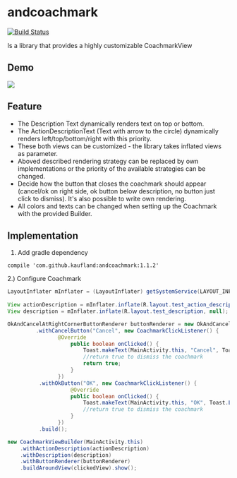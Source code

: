 # andcoachmark

[![Build Status](https://travis-ci.org/Kaufland/andcoachmark.svg?branch=master)](https://travis-ci.org/Kaufland/andcoachmark)

Is a library that provides a highly customizable CoachmarkView

## Demo

![](https://picload.org/image/rlrporga/ezgif-2-96da2400cb.gif)

## Feature

* The Description Text dynamically renders text on top or bottom.
* The ActionDescriptionText (Text with arrow to the circle) dynamically renders left/top/bottom/right with this priority.
* These both views can be customized - the library takes inflated views as parameter.
* Aboved described rendering strategy can be replaced by own implementations or the priority of the available strategies can be changed.
* Decide how the button that closes the coachmark should appear (cancel/ok on right side, ok button below description, no button just click to dismiss). It's also possible to write own rendering.
* All colors and texts can be changed when setting up the Coachmark with the provided Builder.

## Implementation

1. Add gradle dependency

```
compile 'com.github.kaufland:andcoachmark:1.1.2'
```

2.) Configure Coachmark 

``` java
LayoutInflater mInflater = (LayoutInflater) getSystemService(LAYOUT_INFLATER_SERVICE);
        
View actionDescription = mInflater.inflate(R.layout.test_action_description, null);
View description = mInflater.inflate(R.layout.test_description, null);

OkAndCancelAtRightCornerButtonRenderer buttonRenderer = new OkAndCancelAtRightCornerButtonRenderer.Builder(this)
         .withCancelButton("Cancel", new CoachmarkClickListener() {
                @Override
                    public boolean onClicked() {
                        Toast.makeText(MainActivity.this, "Cancel", Toast.LENGTH_LONG).show();
                        //return true to dismiss the coachmark
                        return true;
                    }
                })
          .withOkButton("OK", new CoachmarkClickListener() {
                    @Override
                    public boolean onClicked() {
                        Toast.makeText(MainActivity.this, "OK", Toast.LENGTH_LONG).show();
                        //return true to dismiss the coachmark
                    }
                })
          .build();

new CoachmarkViewBuilder(MainActivity.this)
    .withActionDescription(actionDescription)
    .withDescription(description)
    .withButtonRenderer(buttonRenderer)
    .buildAroundView(clickedView).show();
```


